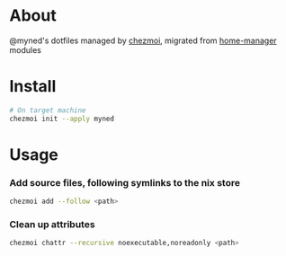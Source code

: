 # About

@myned's dotfiles managed by [chezmoi](https://github.com/twpayne/chezmoi), migrated from [home-manager](https://github.com/nix-community/home-manager) modules

# Install

```sh
# On target machine
chezmoi init --apply myned
```

# Usage

### Add source files, following symlinks to the nix store

```sh
chezmoi add --follow <path>
```

### Clean up attributes

```sh
chezmoi chattr --recursive noexecutable,noreadonly <path>
```
